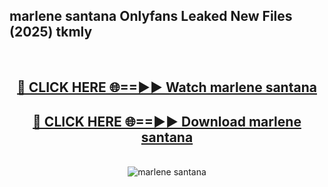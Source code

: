 <h2>marlene santana Onlyfans Leaked New Files (2025) tkmly</h2>
<br>
<div align="center">
<h2><a href="https://mediafiles.top/marlene_santana&ref=git" rel="nofollow">🔴 CLICK HERE 🌐==►► Watch marlene santana</a></h2>
<h2><a href="https://mediafiles.top/marlene_santana&ref=git" rel="nofollow">🔴 CLICK HERE 🌐==►► Download marlene santana</a></h2>
<br>
<a href="https://mediafiles.top/marlene_santana&ref=git" rel="nofollow" data-target="animated-image.originalLink"><img src="https://i.ibb.co.com/xMMVF88/686577567.gif" alt="marlene santana" style="max-width: 100%; display: inline-block;" data-target="animated-image.originalImage"></a>
</div>
<br>
<br>